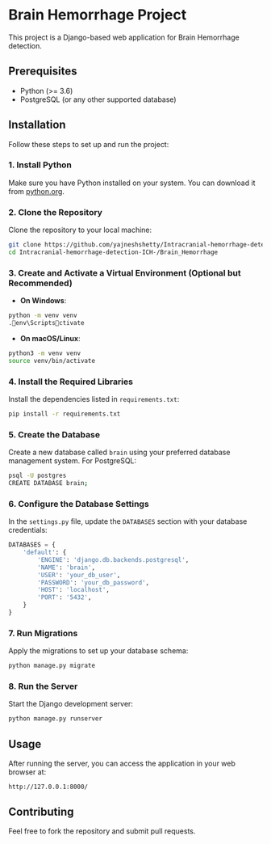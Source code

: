 
# Brain Hemorrhage Project

This project is a Django-based web application for Brain Hemorrhage detection.

## Prerequisites

- Python (>= 3.6)
- PostgreSQL (or any other supported database)

## Installation

Follow these steps to set up and run the project:

### 1. Install Python

Make sure you have Python installed on your system. You can download it from [python.org](https://www.python.org/).

### 2. Clone the Repository

Clone the repository to your local machine:

```bash
git clone https://github.com/yajneshshetty/Intracranial-hemorrhage-detection-ICH-.git
cd Intracranial-hemorrhage-detection-ICH-/Brain_Hemorrhage
```

### 3. Create and Activate a Virtual Environment (Optional but Recommended)

- **On Windows**:

```bash
python -m venv venv
.env\Scriptsctivate
```

- **On macOS/Linux**:

```bash
python3 -m venv venv
source venv/bin/activate
```

### 4. Install the Required Libraries

Install the dependencies listed in `requirements.txt`:

```bash
pip install -r requirements.txt
```

### 5. Create the Database

Create a new database called `brain` using your preferred database management system. For PostgreSQL:

```bash
psql -U postgres
CREATE DATABASE brain;
```

### 6. Configure the Database Settings

In the `settings.py` file, update the `DATABASES` section with your database credentials:

```python
DATABASES = {
    'default': {
        'ENGINE': 'django.db.backends.postgresql',
        'NAME': 'brain',
        'USER': 'your_db_user',
        'PASSWORD': 'your_db_password',
        'HOST': 'localhost',
        'PORT': '5432',
    }
}
```

### 7. Run Migrations

Apply the migrations to set up your database schema:

```bash
python manage.py migrate
```

### 8. Run the Server

Start the Django development server:

```bash
python manage.py runserver
```

## Usage

After running the server, you can access the application in your web browser at:

```
http://127.0.0.1:8000/
```

## Contributing

Feel free to fork the repository and submit pull requests.
